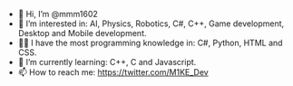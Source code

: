 - 👋 Hi, I’m @mmm1602
- 👀 I’m interested in:
  AI, Physics, Robotics, C#, C++, Game development, Desktop and Mobile development.
- 👨‍💻 I have the most programming knowledge in:
  C#, Python, HTML and CSS.
- 🌱 I’m currently learning:
  C++, C and Javascript.
- 📫 How to reach me:
  https://twitter.com/M1KE_Dev
